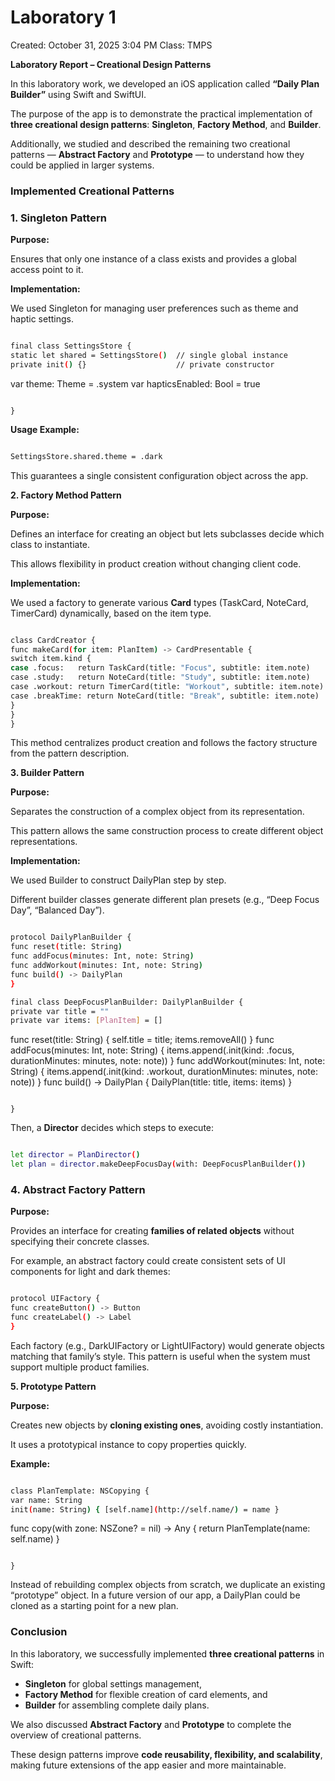 # Laboratory 1

Created: October 31, 2025 3:04 PM
Class: TMPS

**Laboratory Report – Creational Design Patterns**

In this laboratory work, we developed an iOS application called **“Daily Plan Builder”** using Swift and SwiftUI.

The purpose of the app is to demonstrate the practical implementation of **three creational design patterns**: **Singleton**, **Factory Method**, and **Builder**.

Additionally, we studied and described the remaining two creational patterns — **Abstract Factory** and **Prototype** — to understand how they could be applied in larger systems.

### **Implemented Creational Patterns**

### **1. Singleton Pattern**

**Purpose:**

Ensures that only one instance of a class exists and provides a global access point to it.

**Implementation:**

We used Singleton for managing user preferences such as theme and haptic settings.

```bash

final class SettingsStore {
static let shared = SettingsStore()  // single global instance
private init() {}                    // private constructor

```
var theme: Theme = .system
var hapticsEnabled: Bool = true

```

}

```

**Usage Example:**

```bash

SettingsStore.shared.theme = .dark

```

This guarantees a single consistent configuration object across the app.

**2. Factory Method Pattern**

**Purpose:**

Defines an interface for creating an object but lets subclasses decide which class to instantiate.

This allows flexibility in product creation without changing client code.

**Implementation:**

We used a factory to generate various **Card** types (TaskCard, NoteCard, TimerCard) dynamically, based on the item type.

```bash

class CardCreator {
func makeCard(for item: PlanItem) -> CardPresentable {
switch item.kind {
case .focus:   return TaskCard(title: "Focus", subtitle: item.note)
case .study:   return NoteCard(title: "Study", subtitle: item.note)
case .workout: return TimerCard(title: "Workout", subtitle: item.note)
case .breakTime: return NoteCard(title: "Break", subtitle: item.note)
}
}
}

```

This method centralizes product creation and follows the factory structure from the pattern description.

**3. Builder Pattern**

**Purpose:**

Separates the construction of a complex object from its representation.

This pattern allows the same construction process to create different object representations.

**Implementation:**

We used Builder to construct DailyPlan step by step.

Different builder classes generate different plan presets (e.g., “Deep Focus Day”, “Balanced Day”).

```bash

protocol DailyPlanBuilder {
func reset(title: String)
func addFocus(minutes: Int, note: String)
func addWorkout(minutes: Int, note: String)
func build() -> DailyPlan
}

final class DeepFocusPlanBuilder: DailyPlanBuilder {
private var title = ""
private var items: [PlanItem] = []

```
func reset(title: String) { self.title = title; items.removeAll() }
func addFocus(minutes: Int, note: String) { items.append(.init(kind: .focus, durationMinutes: minutes, note: note)) }
func addWorkout(minutes: Int, note: String) { items.append(.init(kind: .workout, durationMinutes: minutes, note: note)) }
func build() -> DailyPlan { DailyPlan(title: title, items: items) }

```

}

```

Then, a **Director** decides which steps to execute:

```bash

let director = PlanDirector()
let plan = director.makeDeepFocusDay(with: DeepFocusPlanBuilder())

```

### **4. Abstract Factory Pattern**

**Purpose:**

Provides an interface for creating **families of related objects** without specifying their concrete classes.

For example, an abstract factory could create consistent sets of UI components for light and dark themes:

```bash

protocol UIFactory {
func createButton() -> Button
func createLabel() -> Label
}

```

Each factory (e.g., DarkUIFactory or LightUIFactory) would generate objects matching that family’s style.
This pattern is useful when the system must support multiple product families.

**5. Prototype Pattern**

**Purpose:**

Creates new objects by **cloning existing ones**, avoiding costly instantiation.

It uses a prototypical instance to copy properties quickly.

**Example:**

```bash

class PlanTemplate: NSCopying {
var name: String
init(name: String) { [self.name](http://self.name/) = name }

```
func copy(with zone: NSZone? = nil) -> Any {
    return PlanTemplate(name: self.name)
}

```

}

```

Instead of rebuilding complex objects from scratch, we duplicate an existing “prototype” object.
In a future version of our app, a DailyPlan could be cloned as a starting point for a new plan.

### **Conclusion**

In this laboratory, we successfully implemented **three creational patterns** in Swift:

- **Singleton** for global settings management,
- **Factory Method** for flexible creation of card elements, and
- **Builder** for assembling complete daily plans.

We also discussed **Abstract Factory** and **Prototype** to complete the overview of creational patterns.

These design patterns improve **code reusability, flexibility, and scalability**, making future extensions of the app easier and more maintainable.
